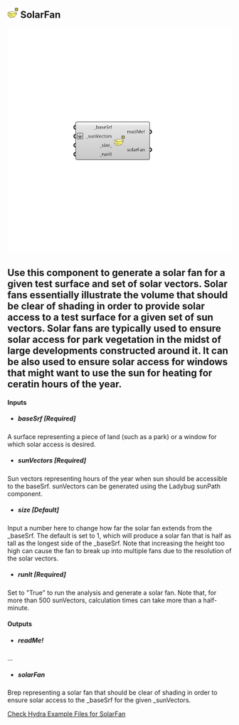 ## ![](../../images/icons/SolarFan.png) SolarFan

![](../../images/components/SolarFan.png)

Use this component to generate a solar fan for a given test surface and set of solar vectors.  Solar fans essentially illustrate the volume that should be clear of shading in order to provide solar access to a test surface for a given set of sun vectors.
 Solar fans are typically used to ensure solar access for park vegetation in the midst of large developments constructed around it.  It can be also used to ensure solar access for windows that might want to use the sun for heating for ceratin hours of the year.
 -
 

#### Inputs
* ##### baseSrf [Required]
A surface representing a piece of land (such as a park) or a window for which solar access is desired.
* ##### sunVectors [Required]
Sun vectors representing hours of the year when sun should be accessible to the baseSrf. sunVectors can be generated using the Ladybug sunPath component.
* ##### size [Default]
Input a number here to change how far the solar fan extends from the _baseSrf.  The default is set to 1, which will produce a solar fan that is half as tall as the longest side of the _baseSrf. Note that increasing the height too high can cause the fan to break up into multiple fans due to the resolution of the solar vectors.
* ##### runIt [Required]
Set to "True" to run the analysis and generate a solar fan. Note that, for more than 500 sunVectors, calculation times can take more than a half-minute.

#### Outputs
* ##### readMe!
...
* ##### solarFan
Brep representing a solar fan that should be clear of shading in order to ensure solar access to the _baseSrf for the given _sunVectors.


[Check Hydra Example Files for SolarFan](https://hydrashare.github.io/hydra/index.html?keywords=Ladybug_SolarFan)